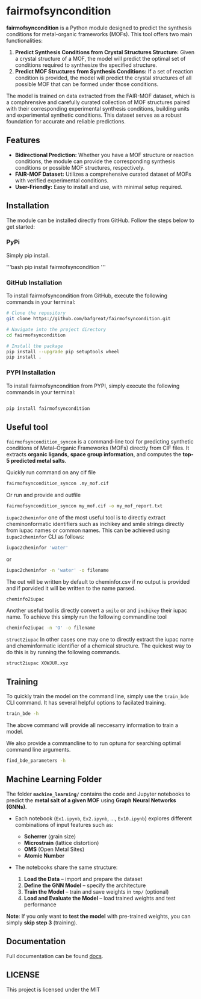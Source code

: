 # fairmofsyncondition

**fairmofsyncondition** is a Python module designed to predict the synthesis conditions for metal-organic frameworks (MOFs). This tool offers two main functionalities:

1. **Predict Synthesis Conditions from Crystal Structures Structure:** Given a crystal structure of a MOF, the model will predict the optimal set of conditions required to synthesize the specified structure.
2. **Predict MOF Structures from Synthesis Conditions:** If a set of reaction condition is provided, the model will predict the crystal structures of all possible MOF that can be formed under those conditions.

The model is trained on data extracted from the FAIR-MOF dataset, which is a comphrensive and carefully curated collection of MOF structures paired with their corresponding experimental synthesis conditions, building units and experimental synthetic conditions. This dataset serves as a robust foundation for accurate and reliable predictions.

## Features

- **Bidirectional Prediction:** Whether you have a MOF structure or reaction conditions, the module can provide the corresponding synthesis conditions or possible MOF structures, respectively.
- **FAIR-MOF Dataset:** Utilizes a comprehensive curated dataset of MOFs with verified experimental conditions.
- **User-Friendly:** Easy to install and use, with minimal setup required.

## Installation

The module can be installed directly from GitHub. Follow the steps below to get started:

### PyPi

Simply pip install.

'''bash
pip install fairmofsyncondition
'''

### GitHub Installation

To install fairmofsyncondition from GitHub, execute the following commands in your terminal:

```bash
# Clone the repository
git clone https://github.com/bafgreat/fairmofsyncondition.git

# Navigate into the project directory
cd fairmofsyncondition

# Install the package
pip install --upgrade pip setuptools wheel
pip install .
```

### PYPI Installation

To install fairmofsyncondition from PYPI, simply execute the following commands in your terminal:

```Python

pip install fairmofsyncondition

```

## Useful tool

`fairmofsyncondition_syncon`
is a command-line tool for predicting synthetic conditions of Metal–Organic Frameworks (MOFs) directly from CIF files.
It extracts **organic ligands**, **space group information**, and computes the **top-5 predicted metal salts**.

Quickly run command on any cif file

```bash
fairmofsyncondition_syncon .my_mof.cif
```

Or run and provide and outfile

```bash
fairmofsyncondition_syncon my_mof.cif -o my_mof_report.txt
```

`iupac2cheminfor`
one of the most useful tool is to directly extract cheminonformatic identifiers such
as inchikey and smile strings directly from iupac names or common names. This can be
achieved using `iupac2cheminfor` CLI as follows:

```bash
iupac2cheminfor 'water'
```

or

```bash
iupac2cheminfor -n 'water' -o filename
```

The out will be written by default to cheminfor.csv if no output is provided
and if porvided it will be written to the name parsed.

`cheminfo2iupac`

Another useful tool is directly convert a `smile` or and `inchikey` their iupac name.
To achieve this simply run the following commandline tool

```bash
cheminfo2iupac -n 'O' -o filename
```

`struct2iupac`
In other cases one may one to directly extract the iupac name and cheminformatic identifier of a chemical structure.
The quickest way to do this is by running the following commands.

```bash
struct2iupac XOWJUR.xyz
```

## Training

To quickly train the model on the command line, simply use the
`train_bde` CLI command. It has several helpful options to facilated
training.

```bash
train_bde -h
```

The above command will provide all neccesarry information to train a model.

We also provide a commandline to to run optuna for searching optimal
command line arguments.

```bash
find_bde_parameters -h
```


## Machine Learning Folder

The folder **`machine_learning/`** contains the code and Jupyter notebooks to predict the **metal salt of a given MOF** using **Graph Neural Networks (GNNs)**.

- Each notebook (`Ex1.ipynb`, `Ex2.ipynb`, …, `Ex10.ipynb`) explores different combinations of input features such as:
  - **Scherrer** (grain size)
  - **Microstrain** (lattice distortion)
  - **OMS** (Open Metal Sites)
  - **Atomic Number**

- The notebooks share the same structure:
  1. **Load the Data** – import and prepare the dataset
  2. **Define the GNN Model** – specify the architecture
  3. **Train the Model** – train and save weights in `tmp/` (optional)
  4. **Load and Evaluate the Model** – load trained weights and test performance

**Note**:
If you only want to **test the model** with pre-trained weights, you can simply **skip step 3** (training).



## Documentation

Full documentation can be found [docs](https://bafgreat.github.io/fairmofsyncondition/).

## LICENSE

This project is licensed under the MIT
